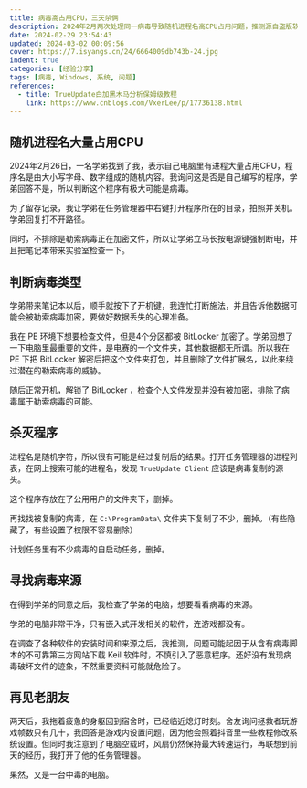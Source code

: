 ```yaml
---
title: 病毒高占用CPU，三天杀俩
description: 2024年2月两次处理同一病毒导致随机进程名高CPU占用问题，推测源自盗版软件，成功清理TrueUpdate Client引入的相关病毒脚本。
date: 2024-02-29 23:54:43
updated: 2024-03-02 00:09:56
cover: https://7.isyangs.cn/24/6664009db743b-24.jpg
indent: true
categories: [经验分享]
tags: [病毒, Windows, 系统, 问题]
references:
  - title: TrueUpdate白加黑木马分析保姆级教程
    link: https://www.cnblogs.com/VxerLee/p/17736138.html
---
```


## 随机进程名大量占用CPU

2024年2月26日，一名学弟找到了我，表示自己电脑里有进程大量占用CPU，程序名是由大小写字母、数字组成的随机内容。我询问这是否是自己编写的程序，学弟回答不是，所以判断这个程序有极大可能是病毒。

为了留存记录，我让学弟在任务管理器中右键打开程序所在的目录，拍照并关机。学弟回复打不开路径。

同时，不排除是勒索病毒正在加密文件，所以让学弟立马长按电源键强制断电，并且把笔记本带来实验室检查一下。

## 判断病毒类型

学弟带来笔记本以后，顺手就按下了开机键，我连忙打断施法，并且告诉他数据可能会被勒索病毒加密，要做好数据丢失的心理准备。

我在 PE 环境下想要检查文件，但是4个分区都被 BitLocker 加密了。学弟回想了一下电脑里最重要的文件，是电赛的一个文件夹，其他数据都无所谓。所以我在 PE 下把 BitLocker 解密后把这个文件夹打包，并且删除了文件扩展名，以此来绕过潜在的勒索病毒的威胁。

随后正常开机，解锁了 BitLocker ，检查个人文件发现并没有被加密，排除了病毒属于勒索病毒的可能。

## 杀灭程序

进程名是随机字符，所以很有可能是经过复制后的结果。打开任务管理器的进程列表，在网上搜索可能的进程名，发现 `TrueUpdate Client` 应该是病毒复制的源头。

这个程序存放在了公用用户的文件夹下，删掉。

再找找被复制的病毒，在 `C:\ProgramData\` 文件夹下复制了不少，删掉。（有些隐藏了，有些设置了权限不容易删除）

计划任务里有不少病毒的自启动任务，删掉。

## 寻找病毒来源

在得到学弟的同意之后，我检查了学弟的电脑，想要看看病毒的来源。

学弟的电脑非常干净，只有嵌入式开发相关的软件，连游戏都没有。

在调查了各种软件的安装时间和来源之后，我推测，问题可能起因于从含有病毒脚本的不可靠第三方网站下载 Keil 软件时，不慎引入了恶意程序。还好没有发现病毒破坏文件的迹象，不然重要资料可能就危险了。

## 再见老朋友

两天后，我拖着疲惫的身躯回到宿舍时，已经临近熄灯时刻。舍友询问拯救者玩游戏帧数只有几十，我回答是游戏内设置问题，因为他会照着抖音里一些教程修改系统设置。但同时我注意到了电脑空载时，风扇仍然保持最大转速运行，再联想到前天的经历，我打开了他的任务管理器。

果然，又是一台中毒的电脑。
